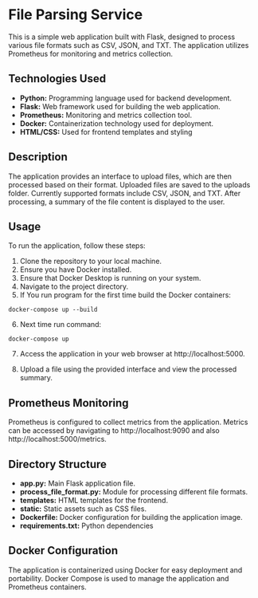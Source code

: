 # File Parsing Service

This is a simple web application built with Flask, designed to process various file formats such as CSV, JSON, and TXT. The application utilizes Prometheus for monitoring and metrics collection.

## Technologies Used

- **Python:** Programming language used for backend development.
- **Flask:** Web framework used for building the web application.
- **Prometheus:** Monitoring and metrics collection tool.
- **Docker:** Containerization technology used for deployment.
- **HTML/CSS:** Used for frontend templates and styling

## Description

The application provides an interface to upload files, which are then processed based on their format. Uploaded files are saved to the uploads folder. Currently supported formats include CSV, JSON, and TXT. After processing, a summary of the file content is displayed to the user.

## Usage

To run the application, follow these steps:

1. Clone the repository to your local machine.
2. Ensure you have Docker installed.
3. Ensure that Docker Desktop is running on your system.
4. Navigate to the project directory.
5. If You run program for the first time build the Docker containers:

```
docker-compose up --build
```

6. Next time run command:

```
docker-compose up
```

7. Access the application in your web browser at http://localhost:5000.

8. Upload a file using the provided interface and view the processed summary.

## Prometheus Monitoring

Prometheus is configured to collect metrics from the application. Metrics can be accessed by navigating to http://localhost:9090 and also http://localhost:5000/metrics.

## Directory Structure

- **app.py:** Main Flask application file.
- **process_file_format.py:** Module for processing different file formats.
- **templates:** HTML templates for the frontend.
- **static:** Static assets such as CSS files.
- **Dockerfile:** Docker configuration for building the application image.
- **requirements.txt:** Python dependencies

## Docker Configuration

The application is containerized using Docker for easy deployment and portability. Docker Compose is used to manage the application and Prometheus containers.
